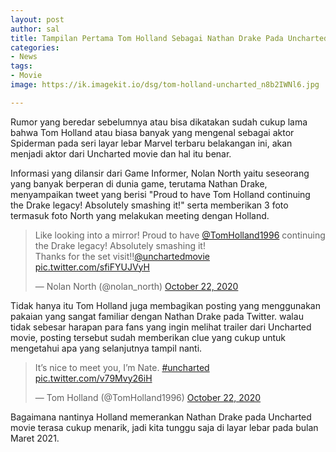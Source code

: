 ```yaml
---
layout: post
author: sal
title: Tampilan Pertama Tom Holland Sebagai Nathan Drake Pada Uncharted Movie
categories:
- News
tags:
- Movie
image: https://ik.imagekit.io/dsg/tom-holland-uncharted_n8b2IWNl6.jpg

---
```

Rumor yang beredar sebelumnya atau bisa dikatakan sudah cukup lama bahwa Tom Holland atau biasa banyak yang mengenal sebagai aktor Spiderman pada seri layar lebar Marvel terbaru belakangan ini, akan menjadi aktor dari Uncharted movie dan hal itu benar.

Informasi yang dilansir dari Game Informer, Nolan North yaitu seseorang yang banyak berperan di dunia game, terutama Nathan Drake, menyampaikan tweet yang berisi "Proud to have Tom Holland continuing the Drake legacy! Absolutely smashing it!" serta memberikan 3 foto termasuk foto North yang melakukan meeting dengan Holland.

<blockquote class="twitter-tweet tw-align-center"><p lang="en" dir="ltr">Like looking into a mirror! Proud to have <a href="https://twitter.com/TomHolland1996?ref_src=twsrc%5Etfw">@TomHolland1996</a> continuing the Drake legacy! Absolutely smashing it!<br>Thanks for the set visit!!<a href="https://twitter.com/unchartedmovie?ref_src=twsrc%5Etfw">@unchartedmovie</a> <a href="https://t.co/sfiFYUJVyH">pic.twitter.com/sfiFYUJVyH</a></p>— Nolan North (@nolan_north) <a href="https://twitter.com/nolan_north/status/1319267274021203973?ref_src=twsrc%5Etfw">October 22, 2020</a></blockquote> <script async src="https://platform.twitter.com/widgets.js" charset="utf-8"></script>

Tidak hanya itu Tom Holland juga membagikan posting yang menggunakan pakaian yang sangat familiar dengan Nathan Drake pada Twitter. walau tidak sebesar harapan para fans yang ingin melihat trailer dari Uncharted movie, posting tersebut sudah memberikan clue yang cukup untuk mengetahui apa yang selanjutnya tampil nanti.

<blockquote class="twitter-tweet tw-align-center"><p lang="en" dir="ltr">It’s nice to meet you, I’m Nate. <a href="https://twitter.com/hashtag/uncharted?src=hash&ref_src=twsrc%5Etfw">#uncharted</a> <a href="https://t.co/v79Mvy26iH">pic.twitter.com/v79Mvy26iH</a></p>— Tom Holland (@TomHolland1996) <a href="https://twitter.com/TomHolland1996/status/1319299253425049605?ref_src=twsrc%5Etfw">October 22, 2020</a></blockquote> <script async src="https://platform.twitter.com/widgets.js" charset="utf-8"></script>

Bagaimana nantinya Holland memerankan Nathan Drake pada Uncharted movie terasa cukup menarik, jadi kita tunggu saja di layar lebar pada bulan Maret 2021.